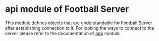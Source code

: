 # api module of Football Server

This module defines objects that are understandable for Football Server after establishing connection to it. For looking
the ways to connect to the server please refer to the documentation of [app] module.

[app]: ../app
